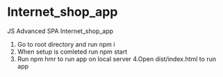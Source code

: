 # Internet_shop_app
JS Advanced SPA Internet_shop_app
1. Go to  root directory and run npm i
2. When setup is comleted run npm start
3. Run npm hmr to run app on local server
4.Open dist/index.html to run app
